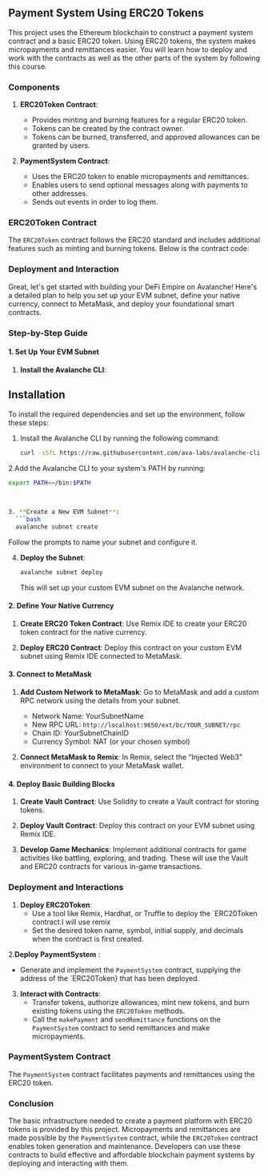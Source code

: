 ## Payment System Using ERC20 Tokens

This project uses the Ethereum blockchain to construct a payment system contract and a basic ERC20 token. Using ERC20 tokens, the system makes micropayments and remittances easier. You will learn how to deploy and work with the contracts as well as the other parts of the system by following this course.

### Components

1. **ERC20Token Contract**:
   - Provides minting and burning features for a regular ERC20 token.
    - Tokens can be created by the contract owner.
    - Tokens can be burned, transferred, and approved allowances can be granted by users.

2. **PaymentSystem Contract**:
   - Uses the ERC20 token to enable micropayments and remittances.
    - Enables users to send optional messages along with payments to other addresses.
    - Sends out events in order to log them.

### ERC20Token Contract

The `ERC20Token` contract follows the ERC20 standard and includes additional features such as minting and burning tokens. Below is the contract code:

### Deployment and Interaction
Great, let's get started with building your DeFi Empire on Avalanche! Here's a detailed plan to help you set up your EVM subnet, define your native currency, connect to MetaMask, and deploy your foundational smart contracts.

### Step-by-Step Guide

#### 1. Set Up Your EVM Subnet

1. **Install the Avalanche CLI**:
   
## Installation

To install the required dependencies and set up the environment, follow these steps:

1. Install the Avalanche CLI by running the following command:

   ```bash
   curl -sSfL https://raw.githubusercontent.com/ava-labs/avalanche-cli/main/scripts/install.sh | sh -s

2.Add the Avalanche CLI to your system's PATH by running:

 ```bash
 export PATH=~/bin:$PATH

    
      
3. **Create a New EVM Subnet**:
   ```bash
   avalanche subnet create
   ```
   Follow the prompts to name your subnet and configure it.

4. **Deploy the Subnet**:
   ```bash
   avalanche subnet deploy
   ```
   This will set up your custom EVM subnet on the Avalanche network.

#### 2. Define Your Native Currency

1. **Create ERC20 Token Contract**:
   Use Remix IDE to create your ERC20 token contract for the native currency.

2. **Deploy ERC20 Contract**:
   Deploy this contract on your custom EVM subnet using Remix IDE connected to MetaMask.

#### 3. Connect to MetaMask

1. **Add Custom Network to MetaMask**:
   Go to MetaMask and add a custom RPC network using the details from your subnet.

   - Network Name: YourSubnetName
   - New RPC URL: `http://localhost:9650/ext/bc/YOUR_SUBNET/rpc`
   - Chain ID: YourSubnetChainID
   - Currency Symbol: NAT (or your chosen symbol)

2. **Connect MetaMask to Remix**:
   In Remix, select the “Injected Web3” environment to connect to your MetaMask wallet.

#### 4. Deploy Basic Building Blocks

1. **Create Vault Contract**:
   Use Solidity to create a Vault contract for storing tokens. 

2. **Deploy Vault Contract**:
   Deploy this contract on your EVM subnet using Remix IDE.

3. **Develop Game Mechanics**:
   Implement additional contracts for game activities like battling, exploring, and trading. These will use the Vault and ERC20 contracts for various in-game transactions.

### Deployment and Interactions

1. **Deploy ERC20Token**:
   - Use a tool like Remix, Hardhat, or Truffle to deploy the `ERC20Token contract.I will use remix 
    - Set the desired token name, symbol, initial supply, and decimals when the contract is first created.

2.**Deploy PaymentSystem** : 
   - Generate and implement the `PaymentSystem` contract, supplying the address of the `ERC20Token} that has been deployed.

3. **Interact with Contracts**:
   - Transfer tokens, authorize allowances, mint new tokens, and burn existing tokens using the `ERC20Token` methods.
    - Call the `makePayment` and `sendRemittance` functions on the `PaymentSystem` contract to send remittances and make micropayments.

### PaymentSystem Contract

The `PaymentSystem` contract facilitates payments and remittances using the ERC20 token.

### Conclusion

The basic infrastructure needed to create a payment platform with ERC20 tokens is provided by this project. Micropayments and remittances are made possible by the `PaymentSystem` contract, while the `ERC20Token` contract enables token generation and maintenance. Developers can use these contracts to build effective and affordable blockchain payment systems by deploying and interacting with them.
